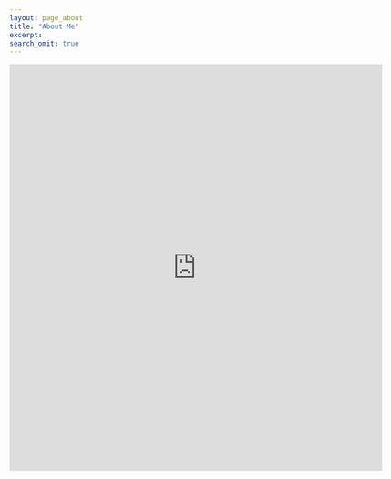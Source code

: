 ```yaml
---
layout: page_about
title: "About Me"
excerpt: 
search_omit: true
---
```


<div style="width:654px; margin:0 auto;">

<iframe frameborder="0" style="height: 713px; width: 654px;" src="https://public.tableau.com/views/IanLiewCV/Dashboard1?:showVizHome=no&amp;:embed=true" width="713" height="654"></iframe>

</div>